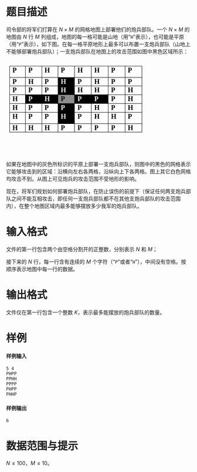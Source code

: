 
# 题目描述

司令部的将军们打算在 $N\times M$ 的网格地图上部署他们的炮兵部队。一个 $N\times M$ 的地图由 $N$ 行 $M$ 列组成，地图的每一格可能是山地（用“`H`”表示），也可能是平原（用“`P`”表示），如下图。在每一格平原地形上最多可以布置一支炮兵部队（山地上不能够部署炮兵部队）；一支炮兵部队在地图上的攻击范围如图中黑色区域所示：

<body>
<table class="MsoNormalTable" style="border-collapse: collapse; border: none; margin-left: 6.75pt; margin-right: 6.75pt; height: 241px;" border="1" width="360" cellspacing="0" cellpadding="0" align="left">
<tbody>
<tr style="height: 15.0pt;">
<td style="width: 28px; border: 1pt solid windowtext; padding: 0cm 5.4pt; height: 15pt;" valign="top">
<p style="margin: 0cm 0cm 6pt; text-align: justify; font-size: 10.5pt; font-family: 'Times New Roman';"><span style="color: #000000; font-size: 14pt;"><strong>P</strong></span></p>
</td>
<td style="width: 28.8px; border-top: 1pt solid windowtext; border-right: 1pt solid windowtext; border-bottom: 1pt solid windowtext; border-image: initial; border-left: none; padding: 0cm 5.4pt; height: 15pt;" valign="top">
<p style="margin: 0cm 0cm 0.0001pt; text-align: justify; font-size: 10.5pt; font-family: 'Times New Roman';"><span style="color: #000000; font-size: 14pt;"><strong>P</strong></span></p>
</td>
<td style="width: 28.8px; border-top: 1pt solid windowtext; border-right: 1pt solid windowtext; border-bottom: 1pt solid windowtext; border-image: initial; border-left: none; padding: 0cm 5.4pt; height: 15pt;" valign="top">
<p style="margin: 0cm 0cm 0.0001pt; text-align: justify; font-size: 10.5pt; font-family: 'Times New Roman';"><span style="color: #000000; font-size: 14pt;"><strong>H</strong></span></p>
</td>
<td style="width: 30.4px; border-top: 1pt solid windowtext; border-right: 1pt solid windowtext; border-bottom: 1pt solid windowtext; border-image: initial; border-left: none; padding: 0cm 5.4pt; height: 15pt;" valign="top">
<p style="margin: 0cm 0cm 0.0001pt; text-align: justify; font-size: 10.5pt; font-family: 'Times New Roman';"><span style="color: #000000; font-size: 14pt;"><strong>P</strong></span></p>
</td>
<td style="width: 30.4px; border-top: 1pt solid windowtext; border-right: 1pt solid windowtext; border-bottom: 1pt solid windowtext; border-image: initial; border-left: none; padding: 0cm 5.4pt; height: 15pt;" valign="top">
<p style="margin: 0cm 0cm 0.0001pt; text-align: justify; font-size: 10.5pt; font-family: 'Times New Roman';"><span style="color: #000000; font-size: 14pt;"><strong>H</strong></span></p>
</td>
<td style="width: 30.4px; border-top: 1pt solid windowtext; border-right: 1pt solid windowtext; border-bottom: 1pt solid windowtext; border-image: initial; border-left: none; padding: 0cm 5.4pt; height: 15pt;" valign="top">
<p style="margin: 0cm 0cm 0.0001pt; text-align: justify; font-size: 10.5pt; font-family: 'Times New Roman';"><span style="color: #000000; font-size: 14pt;"><strong>H</strong></span></p>
</td>
<td style="width: 30.4px; border-top: 1pt solid windowtext; border-right: 1pt solid windowtext; border-bottom: 1pt solid windowtext; border-image: initial; border-left: none; padding: 0cm 5.4pt; height: 15pt;" valign="top">
<p style="margin: 0cm 0cm 0.0001pt; text-align: justify; font-size: 10.5pt; font-family: 'Times New Roman';"><span style="color: #000000; font-size: 14pt;"><strong>P</strong></span></p>
</td>
<td style="width: 30.4px; border-top: 1pt solid windowtext; border-right: 1pt solid windowtext; border-bottom: 1pt solid windowtext; border-image: initial; border-left: none; padding: 0cm 5.4pt; height: 15pt;" valign="top">
<p style="margin: 0cm 0cm 0.0001pt; text-align: justify; font-size: 10.5pt; font-family: 'Times New Roman';"><span style="color: #000000; font-size: 14pt;"><strong>P</strong></span></p>
</td>
</tr>
<tr style="height: 15.6pt;">
<td style="width: 28px; border-right: 1pt solid windowtext; border-bottom: 1pt solid windowtext; border-left: 1pt solid windowtext; border-image: initial; border-top: none; padding: 0cm 5.4pt; height: 15.6pt;" valign="top">
<p style="margin: 0cm 0cm 0.0001pt; text-align: justify; font-size: 10.5pt; font-family: 'Times New Roman';"><span style="color: #000000; font-size: 14pt;"><strong>P</strong></span></p>
</td>
<td style="width: 28.8px; border-top: none; border-left: none; border-bottom: 1pt solid windowtext; border-right: 1pt solid windowtext; padding: 0cm 5.4pt; height: 15.6pt;" valign="top">
<p style="margin: 0cm 0cm 0.0001pt; text-align: justify; font-size: 10.5pt; font-family: 'Times New Roman';"><span style="color: #000000; font-size: 14pt;"><strong>H</strong></span></p>
</td>
<td style="width: 28.8px; border-top: none; border-left: none; border-bottom: 1pt solid windowtext; border-right: 1pt solid windowtext; padding: 0cm 5.4pt; height: 15.6pt;" valign="top">
<p style="margin: 0cm 0cm 0.0001pt; text-align: justify; font-size: 10.5pt; font-family: 'Times New Roman';"><span style="color: #000000; font-size: 14pt;"><strong>P</strong></span></p>
</td>
<td style="width: 30.4px; border-top: none; border-left: none; border-bottom: 1pt solid windowtext; border-right: 1pt solid windowtext; background: black; padding: 0cm 5.4pt; height: 15.6pt;" valign="top">
<p style="margin: 0cm 0cm 0.0001pt; text-align: justify; font-size: 10.5pt; font-family: 'Times New Roman';"><span style="color: #ecf0f1; font-size: 14pt;"><strong>H</strong></span></p>
</td>
<td style="width: 30.4px; border-top: none; border-left: none; border-bottom: 1pt solid windowtext; border-right: 1pt solid windowtext; padding: 0cm 5.4pt; height: 15.6pt;" valign="top">
<p style="margin: 0cm 0cm 0.0001pt; text-align: justify; font-size: 10.5pt; font-family: 'Times New Roman';"><span style="color: #000000; font-size: 14pt;"><strong>P</strong></span></p>
</td>
<td style="width: 30.4px; border-top: none; border-left: none; border-bottom: 1pt solid windowtext; border-right: 1pt solid windowtext; padding: 0cm 5.4pt; height: 15.6pt;" valign="top">
<p style="margin: 0cm 0cm 0.0001pt; text-align: justify; font-size: 10.5pt; font-family: 'Times New Roman';"><span style="color: #000000; font-size: 14pt;"><strong>H</strong></span></p>
</td>
<td style="width: 30.4px; border-top: none; border-left: none; border-bottom: 1pt solid windowtext; border-right: 1pt solid windowtext; padding: 0cm 5.4pt; height: 15.6pt;" valign="top">
<p style="margin: 0cm 0cm 0.0001pt; text-align: justify; font-size: 10.5pt; font-family: 'Times New Roman';"><span style="color: #000000; font-size: 14pt;"><strong>P</strong></span></p>
</td>
<td style="width: 30.4px; border-top: none; border-left: none; border-bottom: 1pt solid windowtext; border-right: 1pt solid windowtext; padding: 0cm 5.4pt; height: 15.6pt;" valign="top">
<p style="margin: 0cm 0cm 0.0001pt; text-align: justify; font-size: 10.5pt; font-family: 'Times New Roman';"><span style="color: #000000; font-size: 14pt;"><strong>P</strong></span></p>
</td>
</tr>
<tr style="height: 18.0pt;">
<td style="width: 28px; border-right: 1pt solid windowtext; border-bottom: 1pt solid windowtext; border-left: 1pt solid windowtext; border-image: initial; border-top: none; padding: 0cm 5.4pt; height: 18pt;" valign="top">
<p style="margin: 0cm 0cm 0.0001pt; text-align: justify; font-size: 10.5pt; font-family: 'Times New Roman';"><span style="color: #000000; font-size: 14pt;"><strong>P</strong></span></p>
</td>
<td style="width: 28.8px; border-top: none; border-left: none; border-bottom: 1pt solid windowtext; border-right: 1pt solid windowtext; padding: 0cm 5.4pt; height: 18pt;" valign="top">
<p style="margin: 0cm 0cm 0.0001pt; text-align: justify; font-size: 10.5pt; font-family: 'Times New Roman';"><span style="color: #000000; font-size: 14pt;"><strong>P</strong></span></p>
</td>
<td style="width: 28.8px; border-top: none; border-left: none; border-bottom: 1pt solid windowtext; border-right: 1pt solid windowtext; padding: 0cm 5.4pt; height: 18pt;" valign="top">
<p style="margin: 0cm 0cm 0.0001pt; text-align: justify; font-size: 10.5pt; font-family: 'Times New Roman';"><span style="color: #000000; font-size: 14pt;"><strong>P</strong></span></p>
</td>
<td style="width: 30.4px; border-top: none; border-left: none; border-bottom: 1pt solid windowtext; border-right: 1pt solid windowtext; background: black; padding: 0cm 5.4pt; height: 18pt;" valign="top">
<p style="margin: 0cm 0cm 0.0001pt; text-align: justify; font-size: 10.5pt; font-family: 'Times New Roman';"><span style="color: #ecf0f1; font-size: 14pt;"><strong>H</strong></span></p>
</td>
<td style="width: 30.4px; border-top: none; border-left: none; border-bottom: 1pt solid windowtext; border-right: 1pt solid windowtext; padding: 0cm 5.4pt; height: 18pt;" valign="top">
<p style="margin: 0cm 0cm 0.0001pt; text-align: justify; font-size: 10.5pt; font-family: 'Times New Roman';"><span style="color: #000000; font-size: 14pt;"><strong>H</strong></span></p>
</td>
<td style="width: 30.4px; border-top: none; border-left: none; border-bottom: 1pt solid windowtext; border-right: 1pt solid windowtext; padding: 0cm 5.4pt; height: 18pt;" valign="top">
<p style="margin: 0cm 0cm 0.0001pt; text-align: justify; font-size: 10.5pt; font-family: 'Times New Roman';"><span style="color: #000000; font-size: 14pt;"><strong>H</strong></span></p>
</td>
<td style="width: 30.4px; border-top: none; border-left: none; border-bottom: 1pt solid windowtext; border-right: 1pt solid windowtext; padding: 0cm 5.4pt; height: 18pt;" valign="top">
<p style="margin: 0cm 0cm 0.0001pt; text-align: justify; font-size: 10.5pt; font-family: 'Times New Roman';"><span style="color: #000000; font-size: 14pt;"><strong>P</strong></span></p>
</td>
<td style="width: 30.4px; border-top: none; border-left: none; border-bottom: 1pt solid windowtext; border-right: 1pt solid windowtext; padding: 0cm 5.4pt; height: 18pt;" valign="top">
<p style="margin: 0cm 0cm 0.0001pt; text-align: justify; font-size: 10.5pt; font-family: 'Times New Roman';"><span style="color: #000000; font-size: 14pt;"><strong>H</strong></span></p>
</td>
</tr>
<tr style="height: 18.0pt;">
<td style="width: 28px; border-right: 1pt solid windowtext; border-bottom: 1pt solid windowtext; border-left: 1pt solid windowtext; border-image: initial; border-top: none; padding: 0cm 5.4pt; height: 18pt;" valign="top">
<p style="margin: 0cm 0cm 0.0001pt; text-align: justify; font-size: 10.5pt; font-family: 'Times New Roman';"><span style="color: #000000; font-size: 14pt;"><strong>H</strong></span></p>
</td>
<td style="width: 28.8px; border-top: none; border-left: none; border-bottom: 1pt solid windowtext; border-right: 1pt solid windowtext; background: black; padding: 0cm 5.4pt; height: 18pt;" valign="top">
<p style="margin: 0cm 0cm 0.0001pt; text-align: justify; font-size: 10.5pt; font-family: 'Times New Roman';"><span style="color: #ecf0f1; font-size: 14pt;"><strong>P</strong></span></p>
</td>
<td style="width: 28.8px; border-top: none; border-left: none; border-bottom: 1pt solid windowtext; border-right: 1pt solid windowtext; background: black; padding: 0cm 5.4pt; height: 18pt;" valign="top">
<p style="margin: 0cm 0cm 0.0001pt; text-align: justify; font-size: 10.5pt; font-family: 'Times New Roman';"><span style="color: #ecf0f1; font-size: 14pt;"><strong>H</strong></span></p>
</td>
<td style="width: 30.4px; border-top: none; border-left: none; border-bottom: 1pt solid windowtext; border-right: 1pt solid windowtext; background: #8c8c8c; padding: 0cm 5.4pt; height: 18pt;" valign="top">
<p style="margin: 0cm 0cm 0.0001pt; text-align: justify; font-size: 10.5pt; font-family: 'Times New Roman';"><span style="color: #000000; font-size: 14pt;"><strong>P</strong></span></p>
</td>
<td style="width: 30.4px; border-top: none; border-left: none; border-bottom: 1pt solid windowtext; border-right: 1pt solid windowtext; background: black; padding: 0cm 5.4pt; height: 18pt;" valign="top">
<p style="margin: 0cm 0cm 0.0001pt; text-align: justify; font-size: 10.5pt; font-family: 'Times New Roman';"><span style="color: #ecf0f1; font-size: 14pt;"><strong>P</strong></span></p>
</td>
<td style="width: 30.4px; border-top: none; border-left: none; border-bottom: 1pt solid windowtext; border-right: 1pt solid windowtext; background: black; padding: 0cm 5.4pt; height: 18pt;" valign="top">
<p style="margin: 0cm 0cm 0.0001pt; text-align: justify; font-size: 10.5pt; font-family: 'Times New Roman';"><span style="color: #ecf0f1; font-size: 14pt;"><strong>P</strong></span></p>
</td>
<td style="width: 30.4px; border-top: none; border-left: none; border-bottom: 1pt solid windowtext; border-right: 1pt solid windowtext; padding: 0cm 5.4pt; height: 18pt;" valign="top">
<p style="margin: 0cm 0cm 0.0001pt; text-align: justify; font-size: 10.5pt; font-family: 'Times New Roman';"><span style="color: #000000; font-size: 14pt;"><strong>P</strong></span></p>
</td>
<td style="width: 30.4px; border-top: none; border-left: none; border-bottom: 1pt solid windowtext; border-right: 1pt solid windowtext; padding: 0cm 5.4pt; height: 18pt;" valign="top">
<p style="margin: 0cm 0cm 0.0001pt; text-align: justify; font-size: 10.5pt; font-family: 'Times New Roman';"><span style="color: #000000; font-size: 14pt;"><strong>H</strong></span></p>
</td>
</tr>
<tr style="height: 18.0pt;">
<td style="width: 28px; border-right: 1pt solid windowtext; border-bottom: 1pt solid windowtext; border-left: 1pt solid windowtext; border-image: initial; border-top: none; padding: 0cm 5.4pt; height: 18pt;" valign="top">
<p style="margin: 0cm 0cm 0.0001pt; text-align: justify; font-size: 10.5pt; font-family: 'Times New Roman';"><span style="color: #000000; font-size: 14pt;"><strong>H</strong></span></p>
</td>
<td style="width: 28.8px; border-top: none; border-left: none; border-bottom: 1pt solid windowtext; border-right: 1pt solid windowtext; padding: 0cm 5.4pt; height: 18pt;" valign="top">
<p style="margin: 0cm 0cm 0.0001pt; text-align: justify; font-size: 10.5pt; font-family: 'Times New Roman';"><span style="color: #000000; font-size: 14pt;"><strong>P</strong></span></p>
</td>
<td style="width: 28.8px; border-top: none; border-left: none; border-bottom: 1pt solid windowtext; border-right: 1pt solid windowtext; padding: 0cm 5.4pt; height: 18pt;" valign="top">
<p style="margin: 0cm 0cm 0.0001pt; text-align: justify; font-size: 10.5pt; font-family: 'Times New Roman';"><span style="color: #000000; font-size: 14pt;"><strong>P</strong></span></p>
</td>
<td style="width: 30.4px; border-top: none; border-left: none; border-bottom: 1pt solid windowtext; border-right: 1pt solid windowtext; background: black; padding: 0cm 5.4pt; height: 18pt;" valign="top">
<p style="margin: 0cm 0cm 0.0001pt; text-align: justify; font-size: 10.5pt; font-family: 'Times New Roman';"><span style="color: #ecf0f1; font-size: 14pt;"><strong>P</strong></span></p>
</td>
<td style="width: 30.4px; border-top: none; border-left: none; border-bottom: 1pt solid windowtext; border-right: 1pt solid windowtext; padding: 0cm 5.4pt; height: 18pt;" valign="top">
<p style="margin: 0cm 0cm 0.0001pt; text-align: justify; font-size: 10.5pt; font-family: 'Times New Roman';"><span style="color: #000000; font-size: 14pt;"><strong>P</strong></span></p>
</td>
<td style="width: 30.4px; border-top: none; border-left: none; border-bottom: 1pt solid windowtext; border-right: 1pt solid windowtext; padding: 0cm 5.4pt; height: 18pt;" valign="top">
<p style="margin: 0cm 0cm 0.0001pt; text-align: justify; font-size: 10.5pt; font-family: 'Times New Roman';"><span style="color: #000000; font-size: 14pt;"><strong>H</strong></span></p>
</td>
<td style="width: 30.4px; border-top: none; border-left: none; border-bottom: 1pt solid windowtext; border-right: 1pt solid windowtext; padding: 0cm 5.4pt; height: 18pt;" valign="top">
<p style="margin: 0cm 0cm 0.0001pt; text-align: justify; font-size: 10.5pt; font-family: 'Times New Roman';"><span style="color: #000000; font-size: 14pt;"><strong>P</strong></span></p>
</td>
<td style="width: 30.4px; border-top: none; border-left: none; border-bottom: 1pt solid windowtext; border-right: 1pt solid windowtext; padding: 0cm 5.4pt; height: 18pt;" valign="top">
<p style="margin: 0cm 0cm 0.0001pt; text-align: justify; font-size: 10.5pt; font-family: 'Times New Roman';"><span style="color: #000000; font-size: 14pt;"><strong>H</strong></span></p>
</td>
</tr>
<tr style="height: 13.2pt;">
<td style="width: 28px; border-right: 1pt solid windowtext; border-bottom: 1pt solid windowtext; border-left: 1pt solid windowtext; border-image: initial; border-top: none; padding: 0cm 5.4pt; height: 13.2pt;" valign="top">
<p style="margin: 0cm 0cm 6pt; text-align: justify; font-size: 10.5pt; font-family: 'Times New Roman';"><span style="color: #000000; font-size: 14pt;"><strong>H</strong></span></p>
</td>
<td style="width: 28.8px; border-top: none; border-left: none; border-bottom: 1pt solid windowtext; border-right: 1pt solid windowtext; padding: 0cm 5.4pt; height: 13.2pt;" valign="top">
<p style="margin: 0cm 0cm 0.0001pt; text-align: justify; font-size: 10.5pt; font-family: 'Times New Roman';"><span style="color: #000000; font-size: 14pt;"><strong>P</strong></span></p>
</td>
<td style="width: 28.8px; border-top: none; border-left: none; border-bottom: 1pt solid windowtext; border-right: 1pt solid windowtext; padding: 0cm 5.4pt; height: 13.2pt;" valign="top">
<p style="margin: 0cm 0cm 0.0001pt; text-align: justify; font-size: 10.5pt; font-family: 'Times New Roman';"><span style="color: #000000; font-size: 14pt;"><strong>P</strong></span></p>
</td>
<td style="width: 30.4px; border-top: none; border-left: none; border-bottom: 1pt solid windowtext; border-right: 1pt solid windowtext; background: black; padding: 0cm 5.4pt; height: 13.2pt;" valign="top">
<p style="margin: 0cm 0cm 0.0001pt; text-align: justify; font-size: 10.5pt; font-family: 'Times New Roman';"><span style="color: #ecf0f1; font-size: 14pt;"><strong>H</strong></span></p>
</td>
<td style="width: 30.4px; border-top: none; border-left: none; border-bottom: 1pt solid windowtext; border-right: 1pt solid windowtext; padding: 0cm 5.4pt; height: 13.2pt;" valign="top">
<p style="margin: 0cm 0cm 0.0001pt; text-align: justify; font-size: 10.5pt; font-family: 'Times New Roman';"><span style="color: #000000; font-size: 14pt;"><strong>P</strong></span></p>
</td>
<td style="width: 30.4px; border-top: none; border-left: none; border-bottom: 1pt solid windowtext; border-right: 1pt solid windowtext; padding: 0cm 5.4pt; height: 13.2pt;" valign="top">
<p style="margin: 0cm 0cm 0.0001pt; text-align: justify; font-size: 10.5pt; font-family: 'Times New Roman';"><span style="color: #000000; font-size: 14pt;"><strong>H</strong></span></p>
</td>
<td style="width: 30.4px; border-top: none; border-left: none; border-bottom: 1pt solid windowtext; border-right: 1pt solid windowtext; padding: 0cm 5.4pt; height: 13.2pt;" valign="top">
<p style="margin: 0cm 0cm 0.0001pt; text-align: justify; font-size: 10.5pt; font-family: 'Times New Roman';"><span style="color: #000000; font-size: 14pt;"><strong>H</strong></span></p>
</td>
<td style="width: 30.4px; border-top: none; border-left: none; border-bottom: 1pt solid windowtext; border-right: 1pt solid windowtext; padding: 0cm 5.4pt; height: 13.2pt;" valign="top">
<p style="margin: 0cm 0cm 0.0001pt; text-align: justify; font-size: 10.5pt; font-family: 'Times New Roman';"><span style="color: #000000; font-size: 14pt;"><strong>P</strong></span></p>
</td>
</tr>
<tr style="height: 17.4pt;">
<td style="width: 28px; border-right: 1pt solid windowtext; border-bottom: 1pt solid windowtext; border-left: 1pt solid windowtext; border-image: initial; border-top: none; padding: 0cm 5.4pt; height: 17.4pt;" valign="top">
<p style="margin: 0cm 0cm 0.0001pt; text-align: justify; font-size: 10.5pt; font-family: 'Times New Roman';"><span style="color: #000000; font-size: 14pt;"><strong>H</strong></span></p>
</td>
<td style="width: 28.8px; border-top: none; border-left: none; border-bottom: 1pt solid windowtext; border-right: 1pt solid windowtext; padding: 0cm 5.4pt; height: 17.4pt;" valign="top">
<p style="margin: 0cm 0cm 0.0001pt; text-align: justify; font-size: 10.5pt; font-family: 'Times New Roman';"><span style="color: #000000; font-size: 14pt;"><strong>H</strong></span></p>
</td>
<td style="width: 28.8px; border-top: none; border-left: none; border-bottom: 1pt solid windowtext; border-right: 1pt solid windowtext; padding: 0cm 5.4pt; height: 17.4pt;" valign="top">
<p style="margin: 0cm 0cm 0.0001pt; text-align: justify; font-size: 10.5pt; font-family: 'Times New Roman';"><span style="color: #000000; font-size: 14pt;"><strong>H</strong></span></p>
</td>
<td style="width: 30.4px; border-top: none; border-left: none; border-bottom: 1pt solid windowtext; border-right: 1pt solid windowtext; padding: 0cm 5.4pt; height: 17.4pt;" valign="top">
<p style="margin: 0cm 0cm 0.0001pt; text-align: justify; font-size: 10.5pt; font-family: 'Times New Roman';"><span style="color: #000000; font-size: 14pt;"><strong>P</strong></span></p>
</td>
<td style="width: 30.4px; border-top: none; border-left: none; border-bottom: 1pt solid windowtext; border-right: 1pt solid windowtext; padding: 0cm 5.4pt; height: 17.4pt;" valign="top">
<p style="margin: 0cm 0cm 0.0001pt; text-align: justify; font-size: 10.5pt; font-family: 'Times New Roman';"><span style="color: #000000; font-size: 14pt;"><strong>P</strong></span></p>
</td>
<td style="width: 30.4px; border-top: none; border-left: none; border-bottom: 1pt solid windowtext; border-right: 1pt solid windowtext; padding: 0cm 5.4pt; height: 17.4pt;" valign="top">
<p style="margin: 0cm 0cm 0.0001pt; text-align: justify; font-size: 10.5pt; font-family: 'Times New Roman';"><span style="color: #000000; font-size: 14pt;"><strong>P</strong></span></p>
</td>
<td style="width: 30.4px; border-top: none; border-left: none; border-bottom: 1pt solid windowtext; border-right: 1pt solid windowtext; padding: 0cm 5.4pt; height: 17.4pt;" valign="top">
<p style="margin: 0cm 0cm 0.0001pt; text-align: justify; font-size: 10.5pt; font-family: 'Times New Roman';"><span style="color: #000000; font-size: 14pt;"><strong>P</strong></span></p>
</td>
<td style="width: 30.4px; border-top: none; border-left: none; border-bottom: 1pt solid windowtext; border-right: 1pt solid windowtext; padding: 0cm 5.4pt; height: 17.4pt;" valign="top">
<p style="margin: 0cm 0cm 0.0001pt; text-align: justify; font-size: 10.5pt; font-family: 'Times New Roman';"><span style="color: #000000; font-size: 14pt;"><strong>H</strong></span></p>
</td>
</tr>
</tbody>
</table>
<br /><br /><br /><br /><br /><br /><br /><br /><br /><br /><br /><br /><br />
</body>

如果在地图中的灰色所标识的平原上部署一支炮兵部队，则图中的黑色的网格表示它能够攻击到的区域：沿横向左右各两格，沿纵向上下各两格。图上其它白色网格均攻击不到。从图上可见炮兵的攻击范围不受地形的影响。

现在，将军们规划如何部署炮兵部队，在防止误伤的前提下（保证任何两支炮兵部队之间不能互相攻击，即任何一支炮兵部队都不在其他支炮兵部队的攻击范围内），在整个地图区域内最多能够摆放多少我军的炮兵部队。


# 输入格式

文件的第一行包含两个由空格分割开的正整数，分别表示 $N$ 和 $M$；

接下来的 $N$ 行，每一行含有连续的 $M$ 个字符（“`P`”或者“`H`”），中间没有空格。按顺序表示地图中每一行的数据。


# 输出格式

文件仅在第一行包含一个整数 $K$，表示最多能摆放的炮兵部队的数量。

# 样例

#### 样例输入
```plain
5 4
PHPP
PPHH
PPPP
PHPP
PHHP
```

#### 样例输出
```plain
6
```


# 数据范围与提示

$N\leqslant 100$，$M\leqslant 10$。

